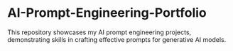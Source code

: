 # AI-Prompt-Engineering-Portfolio
This repository showcases my AI prompt engineering projects, demonstrating skills in crafting effective prompts for generative AI models.
